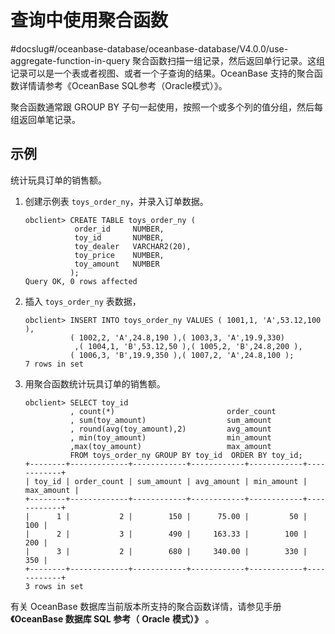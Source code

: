 # 查询中使用聚合函数
#docslug#/oceanbase-database/oceanbase-database/V4.0.0/use-aggregate-function-in-query
聚合函数扫描一组记录，然后返回单行记录。这组记录可以是一个表或者视图、或者一个子查询的结果。OceanBase 支持的聚合函数详情请参考《OceanBase SQL参考（Oracle模式）》。

聚合函数通常跟 GROUP BY 子句一起使用，按照一个或多个列的值分组，然后每组返回单笔记录。

## 示例

统计玩具订单的销售额。

1. 创建示例表 `toys_order_ny`，并录入订单数据。

   ```unknow
   obclient> CREATE TABLE toys_order_ny (
              order_id     NUMBER,
              toy_id       NUMBER,
              toy_dealer   VARCHAR2(20),
              toy_price    NUMBER,
              toy_amount   NUMBER
             );
   Query OK, 0 rows affected
   ```

2. 插入 `toys_order_ny` 表数据，

   ```unknow
   obclient> INSERT INTO toys_order_ny VALUES ( 1001,1, 'A',53.12,100 ),
             ( 1002,2, 'A',24.8,190 ),( 1003,3, 'A',19.9,330)
              ,( 1004,1, 'B',53.12,50 ),( 1005,2, 'B',24.8,200 ),
             ( 1006,3, 'B',19.9,350 ),( 1007,2, 'A',24.8,100 );
   7 rows in set
   ```

3. 用聚合函数统计玩具订单的销售额。

   ```unknow
   obclient> SELECT toy_id
             , count(*)                         order_count
             , sum(toy_amount)                  sum_amount
             , round(avg(toy_amount),2)         avg_amount
             , min(toy_amount)                  min_amount
             ,max(toy_amount)                   max_amount
             FROM toys_order_ny GROUP BY toy_id  ORDER BY toy_id;
   +--------+-------------+------------+------------+------------+------------+
   | toy_id | order_count | sum_amount | avg_amount | min_amount | max_amount |
   +--------+-------------+------------+------------+------------+------------+
   |      1 |           2 |        150 |      75.00 |         50 |        100 |
   |      2 |           3 |        490 |     163.33 |        100 |        200 |
   |      3 |           2 |        680 |     340.00 |        330 |        350 |
   +--------+-------------+------------+------------+------------+------------+
   3 rows in set
   ```

有关 OceanBase 数据库当前版本所支持的聚合函数详情，请参见手册 **《OceanBase 数据库 SQL 参考（** **Oracle** **模式）》** 。
